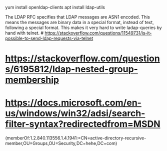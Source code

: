 yum install openldap-clients
apt install ldap-utils

The LDAP RFC specifies that LDAP messages are ASN1 encoded. This means the messages are binary data in a special format, instead of text, following a special format. This makes it very hard to write ladap-queries by hand with telnet. # https://stackoverflow.com/questions/11549731/is-it-possible-to-send-ldap-requests-via-telnet

# https://stackoverflow.com/questions/6195812/ldap-nested-group-membership
# https://docs.microsoft.com/en-us/windows/win32/adsi/search-filter-syntax?redirectedfrom=MSDN
(memberOf:1.2.840.113556.1.4.1941:=CN=active-directory-recursive-member,OU=Groups,OU=Security,DC=hehe,DC=com)
